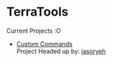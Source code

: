 # TerraTools

Current Projects :O
- <a href="https://github.com/TerraMagnum/TerraTools/tree/master/CustomCommands">Custom Commands</a>
<br>Project Headed up by: <a href="https://github.com/jasoryeh">jasoryeh</a>
